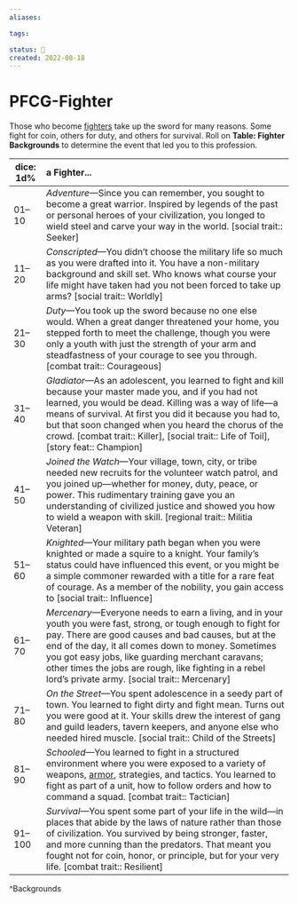 ```yaml
---
aliases:

tags:

status: 🌰
created: 2022-08-18
---
```

# PFCG-Fighter

Those who become [fighters](https://www.d20pfsrd.com/classes/core-classes/fighter) take up the sword for many reasons. Some fight for coin, others for duty, and others for survival. Roll on **Table: Fighter Backgrounds** to determine the event that led you to this profession.

| dice: 1d% | a Fighter...                                                                                                                                                                                                                                                                                                                                                                                                               |
| --------- |:-------------------------------------------------------------------------------------------------------------------------------------------------------------------------------------------------------------------------------------------------------------------------------------------------------------------------------------------------------------------------------------------------------------------------- |
| 01–10     | *Adventure*—Since you can remember, you sought to become a great warrior. Inspired by legends of the past or personal heroes of your civilization, you longed to wield steel and carve your way in the world. [social trait:: Seeker]                                                                                                                                                          |
| 11–20     | *Conscripted*—You didn’t choose the military life so much as you were drafted into it. You have a non-military background and skill set. Who knows what course your life might have taken had you not been forced to take up arms? [social trait:: Worldly]                                                                                                                                    |
| 21–30     | *Duty*—You took up the sword because no one else would. When a great danger threatened your home, you stepped forth to meet the challenge, though you were only a youth with just the strength of your arm and steadfastness of your courage to see you through. [combat trait:: Courageous]                                                                                                       |
| 31–40     | *Gladiator*—As an adolescent, you learned to fight and kill because your master made you, and if you had not learned, you would be dead. Killing was a way of life—a means of survival. At first you did it because you had to, but that soon changed when you heard the chorus of the crowd. [combat trait:: Killer], [social trait:: Life of Toil], [story feat:: Champion]           |
| 41–50     | *Joined the Watch*—Your village, town, city, or tribe needed new recruits for the volunteer watch patrol, and you joined up—whether for money, duty, peace, or power. This rudimentary training gave you an understanding of civilized justice and showed you how to wield a weapon with skill. [regional trait:: Militia Veteran]                                                                 |
| 51–60     | *Knighted*—Your military path began when you were knighted or made a squire to a knight. Your family’s status could have influenced this event, or you might be a simple commoner rewarded with a title for a rare feat of courage. As a member of the nobility, you gain access to [social trait:: Influence]                                                                                                    |
| 61–70     | *Mercenary*—Everyone needs to earn a living, and in your youth you were fast, strong, or tough enough to fight for pay. There are good causes and bad causes, but at the end of the day, it all comes down to money. Sometimes you got easy jobs, like guarding merchant caravans; other times the jobs are rough, like fighting in a rebel lord’s private army. [social trait:: Mercenary] |
| 71–80     | *On the Street*—You spent adolescence in a seedy part of town. You learned to fight dirty and fight mean. Turns out you were good at it. Your skills drew the interest of gang and guild leaders, tavern keepers, and anyone else who needed hired muscle. [social trait:: Child of the Streets]                                                                                                       |
| 81–90     | *Schooled*—You learned to fight in a structured environment where you were exposed to a variety of weapons, [armor](https://www.d20pfsrd.com/basics-ability-scores/glossary#TOC-Armor-Bonus), strategies, and tactics. You learned to fight as part of a unit, how to follow orders and how to command a squad. [combat trait:: Tactician]                                                    |
| 91–100    | *Survival*—You spent some part of your life in the wild—in places that abide by the laws of nature rather than those of civilization. You survived by being stronger, faster, and more cunning than the predators. That meant you fought not for coin, honor, or principle, but for your very life. [combat trait:: Resilient]                                                                     |
^Backgrounds
